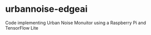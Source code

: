 # urbannoise-edgeai
Code implementing Urban Noise Monuitor using a Raspberry Pi and TensorFlow Lite
